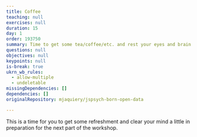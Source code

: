 ```yaml
---
title: Coffee
teaching: null
exercises: null
duration: 15
day: 1
order: 193750
summary: Time to get some tea/coffee/etc. and rest your eyes and brain a bit.
questions: null
objectives: null
keypoints: null
is-break: true
ukrn_wb_rules:
  - allow-multiple
  - undeletable
missingDependencies: []
dependencies: []
originalRepository: mjaquiery/jspsych-born-open-data

---
```

This is a time for you to get some refreshment and clear your mind a little in preparation for the next part of the workshop.

